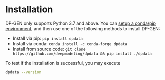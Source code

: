 # Installation

DP-GEN only supports Python 3.7 and above. You can [setup a conda/pip environment](https://docs.deepmodeling.com/faq/conda.html), and then use one of the following methods to install DP-GEN:

- Install via pip: `pip install dpdata`
- Install via conda: `conda install -c conda-forge dpdata`
- Install from source code: `git clone https://github.com/deepmodeling/dpdata && pip install ./dpdata`

To test if the installation is successful, you may execute

```bash
dpdata --version
```
